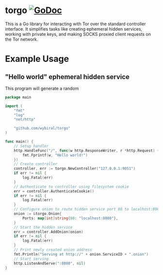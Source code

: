 # torgo [![GoDoc](https://godoc.org/github.com/wybiral/torgo?status.svg)](https://godoc.org/github.com/wybiral/torgo)
This is a Go library for interacting with Tor over the standard controller interface. It simplifies tasks like creating ephemeral hidden services, working with private keys, and making SOCKS proxied client requests on the Tor network.

# Example Usage

## "Hello world" ephemeral hidden service

This program will generate a random 

```go
package main

import (
	"fmt"
	"log"
	"net/http"

	"github.com/wybiral/torgo"
)

func main() {
	// Setup handler
	http.HandleFunc("/", func(w http.ResponseWriter, r *http.Request) {
		fmt.Fprintf(w, "Hello world!")
	})
	// Create controller
	controller, err := torgo.NewController("127.0.0.1:9051")
	if err != nil {
		log.Fatal(err)
	}
	// Authenticate to controller using filesystem cookie
	err = controller.AuthenticateCookie()
	if err != nil {
		log.Fatal(err)
	}
	// Configure onion to route hidden service port 80 to localhost:8080
	onion := &torgo.Onion{
		Ports: map[int]string{80: "localhost:8080"},
	}
	// Start the hidden service
	err = controller.AddOnion(onion)
	if err != nil {
		log.Fatal(err)
	}
	// Print newly created onion address
	fmt.Println("Serving at http://" + onion.ServiceID + ".onion")
	// Start serving
	http.ListenAndServe(":8080", nil)
}
```
